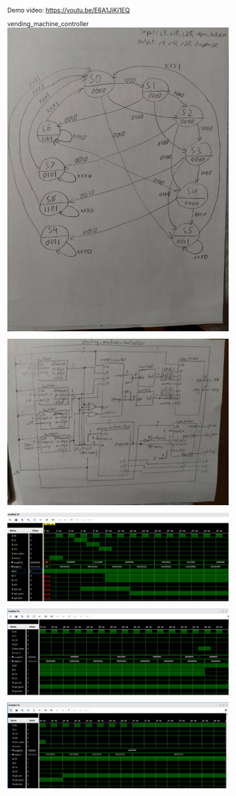Demo video: https://youtu.be/E6A1JiKj1EQ

vending_machine_controller
![](Screenshots/vending_machine_controller_fsm.jpg)

![](Screenshots/vending_machine_controller_block.jpg)

![](Screenshots/vending_machine_controller_tb(1).PNG)

![](Screenshots/vending_machine_controller_tb(2).PNG)

![](Screenshots/vending_machine_controller_tb(3).PNG)
